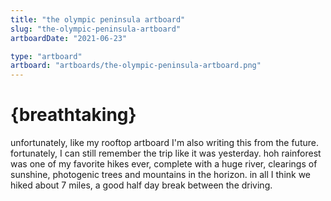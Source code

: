 ```yaml
---
title: "the olympic peninsula artboard"
slug: "the-olympic-peninsula-artboard"
artboardDate: "2021-06-23"

type: "artboard"
artboard: "artboards/the-olympic-peninsula-artboard.png"
---
```


# {breathtaking}

unfortunately, like my rooftop artboard I'm also writing this from the future. fortunately, I can still remember the trip like it was yesterday. hoh rainforest was one of my favorite hikes ever, complete with a huge river, clearings of sunshine, photogenic trees and mountains in the horizon. in all I think we hiked about 7 miles, a good half day break between the driving.

